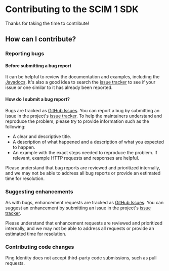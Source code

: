 # Contributing to the SCIM 1 SDK

Thanks for taking the time to contribute!

## How can I contribute?

### Reporting bugs

#### Before submitting a bug report

It can be helpful to review the documentation and examples, including the [Javadocs](https://javadoc.io/doc/com.unboundid.product.scim/scim-sdk/). It's also a good idea to search the [issue tracker](https://github.com/pingidentity/scim/issues) to see if your issue or one similar to it has already been reported.

#### How do I submit a bug report?

Bugs are tracked as [GitHub Issues](https://guides.github.com/features/issues/). You can report a bug by submitting an issue in the project's [issue tracker](https://github.com/pingidentity/scim/issues). To help the maintainers understand and reproduce the problem, please try to provide information such as the following:

* A clear and descriptive title.
* A description of what happened and a description of what you expected to happen.
* An example with the exact steps needed to reproduce the problem. If relevant, example HTTP requests and responses are helpful.

Please understand that bug reports are reviewed and prioritized internally, and we may not be able to address all bug reports or provide an estimated time for resolution. 

### Suggesting enhancements

As with bugs, enhancement requests are tracked as [GitHub Issues](https://guides.github.com/features/issues/). You can suggest an enhancement by submitting an issue in the project's [issue tracker](https://github.com/pingidentity/scim/issues).

Please understand that enhancement requests are reviewed and prioritized internally, and we may not be able to address all requests or provide an estimated time for resolution.

### Contributing code changes

Ping Identity does not accept third-party code submissions, such as pull requests.
